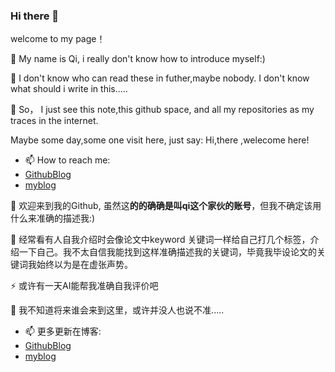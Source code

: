 ### Hi there 👋

<!--
**QiYongchuan/Qiyongchuan** is a ✨ _special_ ✨ repository because its `README.md` (this file) appears on your GitHub profile.

Here are some ideas to get you started:

- 🔭 I’m currently working on ...
- 🌱 I’m currently learning ...
- 👯 I’m looking to collaborate on ...
- 🤔 I’m looking for help with ...
- 💬 Ask me about ...
- 📫 How to reach me: ...
- 😄 Pronouns: ...
- ⚡ Fun fact: ...
-->
welcome  to my page！

🌱 My name is Qi, i really don't know how to introduce myself:)

🔭 I don't know who can read these in futher,maybe nobody. I don't know what should i write in this.....

👯 So， I just see this note,this github space, and all my repositories as my traces in the internet.

 Maybe some day,some one visit here, just say: Hi,there ,welecome here!

- 📫 How to reach me:
- [GithubBlog](https://github.com/QiYongchuan/MyGitBlog)
- [myblog](https://qiyongchuan.github.io/hexopp/)


🌱 欢迎来到我的Github, 虽然这**的的确确是叫qi这个家伙的账号**，但我不确定该用什么来准确的描述我:)

🤔 经常看有人自我介绍时会像论文中keyword 关键词一样给自己打几个标签，介绍一下自己。我不太自信我能找到这样准确描述我的关键词，毕竟我毕设论文的关键词我始终以为是在虚张声势。

⚡ 或许有一天AI能帮我准确自我评价吧

🔭 我不知道将来谁会来到这里，或许并没人也说不准..... 


- 📫 更多更新在博客:
- [GithubBlog](https://github.com/QiYongchuan/MyGitBlog)
- [myblog](https://qiyongchuan.github.io/hexopp/)
